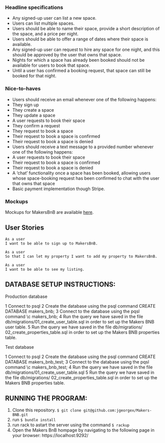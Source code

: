 ### Headline specifications

- Any signed-up user can list a new space.
- Users can list multiple spaces.
- Users should be able to name their space, provide a short description of the space, and a price per night.
- Users should be able to offer a range of dates where their space is available.
- Any signed-up user can request to hire any space for one night, and this should be approved by the user that owns that space.
- Nights for which a space has already been booked should not be available for users to book that space.
- Until a user has confirmed a booking request, that space can still be booked for that night.

### Nice-to-haves

- Users should receive an email whenever one of the following happens:
 - They sign up
 - They create a space
 - They update a space
 - A user requests to book their space
 - They confirm a request
 - They request to book a space
 - Their request to book a space is confirmed
 - Their request to book a space is denied
- Users should receive a text message to a provided number whenever one of the following happens:
 - A user requests to book their space
 - Their request to book a space is confirmed
 - Their request to book a space is denied
- A ‘chat’ functionality once a space has been booked, allowing users whose space-booking request has been confirmed to chat with the user that owns that space
- Basic payment implementation though Stripe.

### Mockups

Mockups for MakersBnB are available [here](https://github.com/makersacademy/course/blob/master/makersbnb/makers_bnb_images/MakersBnB_mockups.pdf).


## User Stories

```
As a user
I want to be able to sign up to MakersBnB.

As a user
So that I can let my property I want to add my property to MakersBnB.

As a user
I want to be able to see my listing.
```

## DATABASE SETUP INSTRUCTIONS:
Production database

 1  Connect to psql
 2  Create the database using the psql command CREATE DATABASE makers_bnb;
 3  Connect to the database using the pqsl command \c makers_bnb;
 4  Run the query we have saved in the file db/migrations/01_create_user_table.sql
 in order to set up the Makers BNB user table.
 5  Run the query we have saved in the file db/migrations/  02_create_properties_table.sql in order to set up the Makers BNB properties table.

Test database

 1  Connect to psql
 2  Create the database using the psql command CREATE DATABASE makers_bnb_test;
 3  Connect to the database using the pqsl command \c makers_bnb_test;
 4  Run the query we have saved in the file db/migrations/01_create_user_table.sql
 5  Run the query we have saved in the file db/migrations/  02_create_properties_table.sql in order to set up the Makers BNB properties table.

 ## RUNNING THE PROGRAM:

 1. Clone this repository.
 ``` $ git clone git@github.com:jgeorgex/Makers-BNB.git ```
 2. run ``` $ bundle install ```
 3. run rack to astart the server using the command
 ``` $ rackup ```
 4. Open the Makers BnB hompage by navigating to the following page in your browser:
 https://localhost:9292/

